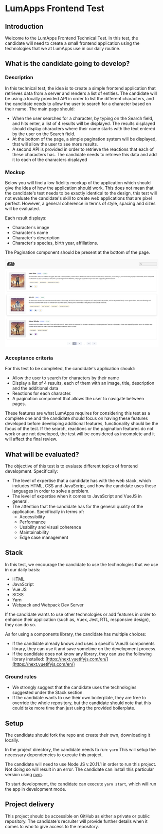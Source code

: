 # LumApps Frontend Test

## Introduction

Welcome to the LumApps Frontend Technical Test. In this test, the candidate will need to create a small frontend application using the technologies that we at LumApps use in our daily routine.

## What is the candidate going to develop?

### Description 

In this technical test, the idea is to create a simple frontend application that retrieves data from a server and renders a list of entities. The candidate will be using a locally provided API in order to list the different characters, and the candidate needs to allow the user to search for a character based on their name. The main page should:
- When the user searches for a character, by typing on the Search field, and hits enter, a list of 4 results will be displayed. The results displayed should display characters where their name starts with the text entered by the user on the Search field.
- At the bottom of the page, a simple pagination system will be displayed, that will allow the user to see more results.
- A second API is provided in order to retrieve the reactions that each of these characters has. The candidate needs to retrieve this data and add it to each of the characters displayed

### Mockup

Below you will find a low fidelity mockup of the application which should give the idea of how the application should work. This does not mean that the candidate's test needs to be exactly identical to the design, this test will not evaluate the candidate's skill to create web applications that are pixel perfect. However, a general coherence in terms of style, spacing and sizes will be evaluated.

Each result displays:
- Character's image
- Character's name
- Character's description
- Character's species, birth year, affiliations.

The Pagination component should be present at the bottom of the page.

![App mockup](design.png)

### Acceptance criteria

For this test to be completed, the candidate's application should:
- Allow the user to search for characters by their name
- Display a list of 4 results, each of them with an image, title, description and the additional data
- Reactions for each character.
- A pagination component that allows the user to navigate between pages.

These features are what LumApps requires for considering this test as a complete one and the candidate should focus on having these features developed before developing additional features, functionality should be the focus of the test. If the search, reactions or the pagination features do not work or are not developed, the test will be considered as incomplete and it will affect the final review.

## What will be evaluated?

The objective of this test is to evaluate different topics of frontend development. Specifically:
- The level of expertise that a candidate has with the web stack, which includes HTML, CSS and JavaScript, and how the candidate uses these languages in order to solve a problem.
- The level of expertise when it comes to JavaScript and VueJS in general. 
- The attention that the candidate has for the general quality of the application. Specifically in terms of:
    - Accessibility
    - Performance
    - Usability and visual coherence
    - Maintainability
    - Edge case management

## Stack

In this test, we encourage the candidate to use the technologies that we use in our daily basis:
*   HTML
*   JavaScript
*   Vue JS
*   SCSS
*   Yarn
*   Webpack and Webpack Dev Server

If the candidate wants to use other technologies or add features in order to enhance their application (such as, Vuex, Jest, RTL, responsive design), they can do so.

As for using a components library, the candidate has multiple choices:
- If the candidate already knows and uses a specific VueJS components library, they can use it and save sometime on the development process.
- If the candidate does not know any library, they can use the following library installed: [https://next.vuetifyjs.com/en/](https://next.vuetifyjs.com/en/)

### Ground rules

* We strongly suggest that the candidate uses the technologies suggested under the Stack section.
* If the candidate wants to use their own boilerplate, they are free to override the whole repository, but the candidate should note that this could take more time than just using the provided boilerplate.

## Setup

The candidate should fork the repo and create their own, downloading it locally.

In the project directory, the candidate needs to run: `yarn`
This will setup the necessary dependencies to execute this project.

The candidate will need to use Node JS v.20.11.1 in order to run this project. Not doing so will result in an error. The candidate can install this particular version using [nvm](https://github.com/nvm-sh/nvm).

To start development, the candidate can execute `yarn start`, which will run the app in development mode.

## Project delivery

This project should be accessible on GitHub as either a private or public repository. The candidate's recruiter will provide further details when it comes to who to give access to the repository.
